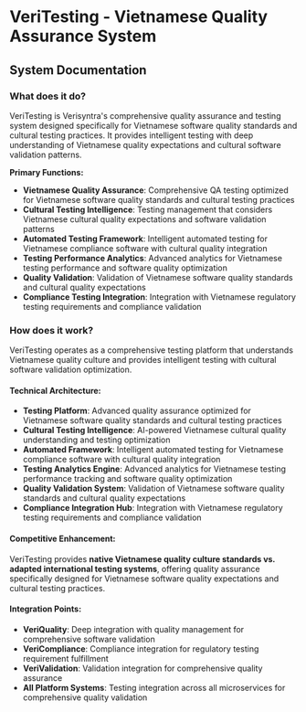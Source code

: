 # VeriTesting - Vietnamese Quality Assurance System
## System Documentation

### **What does it do?**

VeriTesting is Verisyntra's comprehensive quality assurance and testing system designed specifically for Vietnamese software quality standards and cultural testing practices. It provides intelligent testing with deep understanding of Vietnamese quality expectations and cultural software validation patterns.

**Primary Functions:**
- **Vietnamese Quality Assurance**: Comprehensive QA testing optimized for Vietnamese software quality standards and cultural testing practices
- **Cultural Testing Intelligence**: Testing management that considers Vietnamese cultural quality expectations and software validation patterns
- **Automated Testing Framework**: Intelligent automated testing for Vietnamese compliance software with cultural quality integration
- **Testing Performance Analytics**: Advanced analytics for Vietnamese testing performance and software quality optimization
- **Quality Validation**: Validation of Vietnamese software quality standards and cultural quality expectations
- **Compliance Testing Integration**: Integration with Vietnamese regulatory testing requirements and compliance validation

### **How does it work?**

VeriTesting operates as a comprehensive testing platform that understands Vietnamese quality culture and provides intelligent testing with cultural software validation optimization.

#### **Technical Architecture:**
- **Testing Platform**: Advanced quality assurance optimized for Vietnamese software quality standards and cultural testing practices
- **Cultural Testing Intelligence**: AI-powered Vietnamese cultural quality understanding and testing optimization
- **Automated Framework**: Intelligent automated testing for Vietnamese compliance software with cultural quality integration
- **Testing Analytics Engine**: Advanced analytics for Vietnamese testing performance tracking and software quality optimization
- **Quality Validation System**: Validation of Vietnamese software quality standards and cultural quality expectations
- **Compliance Integration Hub**: Integration with Vietnamese regulatory testing requirements and compliance validation

#### **Competitive Enhancement:**
VeriTesting provides **native Vietnamese quality culture standards vs. adapted international testing systems**, offering quality assurance specifically designed for Vietnamese software quality expectations and cultural testing practices.

#### **Integration Points:**
- **VeriQuality**: Deep integration with quality management for comprehensive software validation
- **VeriCompliance**: Compliance integration for regulatory testing requirement fulfillment
- **VeriValidation**: Validation integration for comprehensive quality assurance
- **All Platform Systems**: Testing integration across all microservices for comprehensive quality validation